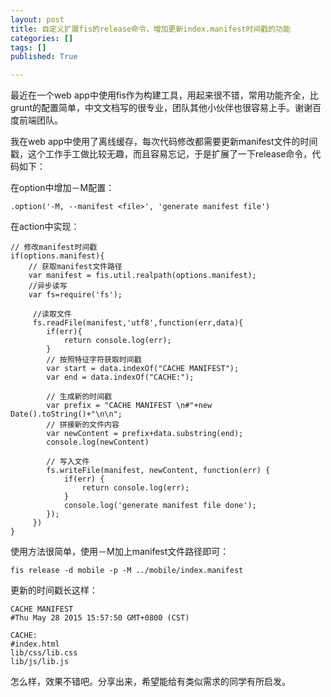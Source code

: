 ```yaml
---
layout: post
title: 自定义扩展fis的release命令，增加更新index.manifest时间戳的功能
categories: []
tags: []
published: True

---
```


最近在一个web app中使用fis作为构建工具，用起来很不错，常用功能齐全，比grunt的配置简单，中文文档写的很专业，团队其他小伙伴也很容易上手。谢谢百度前端团队。

我在web app中使用了离线缓存，每次代码修改都需要更新manifest文件的时间戳，这个工作手工做比较无趣，而且容易忘记，于是扩展了一下release命令，代码如下：

在option中增加－M配置：

	.option('-M, --manifest <file>', 'generate manifest file')

在action中实现：

	// 修改manifest时间戳
    if(options.manifest){
        // 获取manifest文件路径
        var manifest = fis.util.realpath(options.manifest);
        //异步读写
        var fs=require('fs');
                               
         //读取文件
         fs.readFile(manifest,'utf8',function(err,data){
            if(err){
                return console.log(err);
            }
            // 按照特征字符获取时间戳
            var start = data.indexOf("CACHE MANIFEST");
            var end = data.indexOf("CACHE:");

            // 生成新的时间戳
            var prefix = "CACHE MANIFEST \n#"+new Date().toString()+"\n\n";
            // 拼接新的文件内容
            var newContent = prefix+data.substring(end);
            console.log(newContent)
            
            // 写入文件 
            fs.writeFile(manifest, newContent, function(err) {
                if(err) {
                    return console.log(err);
                }
                console.log('generate manifest file done');
            });
         })
    }

使用方法很简单，使用－M加上manifest文件路径即可：

	fis release -d mobile -p -M ../mobile/index.manifest

更新的时间戳长这样：

	CACHE MANIFEST 
	#Thu May 28 2015 15:57:50 GMT+0800 (CST)

	CACHE:
	#index.html
    lib/css/lib.css
    lib/js/lib.js

怎么样，效果不错吧。分享出来，希望能给有类似需求的同学有所启发。
